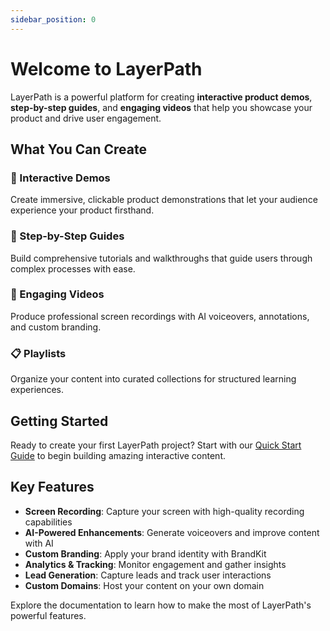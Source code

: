 ```yaml
---
sidebar_position: 0
---
```


# Welcome to LayerPath

LayerPath is a powerful platform for creating **interactive product demos**, **step-by-step guides**, and **engaging videos** that help you showcase your product and drive user engagement.

## What You Can Create

### 🎯 Interactive Demos

Create immersive, clickable product demonstrations that let your audience experience your product firsthand.

### 📖 Step-by-Step Guides

Build comprehensive tutorials and walkthroughs that guide users through complex processes with ease.

### 🎥 Engaging Videos

Produce professional screen recordings with AI voiceovers, annotations, and custom branding.

### 📋 Playlists

Organize your content into curated collections for structured learning experiences.

## Getting Started

Ready to create your first LayerPath project? Start with our [Quick Start Guide](./quick-start/get-started) to begin building amazing interactive content.

## Key Features

- **Screen Recording**: Capture your screen with high-quality recording capabilities
- **AI-Powered Enhancements**: Generate voiceovers and improve content with AI
- **Custom Branding**: Apply your brand identity with BrandKit
- **Analytics & Tracking**: Monitor engagement and gather insights
- **Lead Generation**: Capture leads and track user interactions
- **Custom Domains**: Host your content on your own domain

Explore the documentation to learn how to make the most of LayerPath's powerful features.
